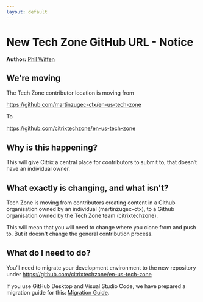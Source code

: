 ```yaml
---
layout: default
---
```

# New Tech Zone GitHub URL - Notice

**Author:** [Phil Wiffen](https://twitter.com/phil_wiffen)

## We're moving

The Tech Zone contributor location is moving from

<https://github.com/martinzugec-ctx/en-us-tech-zone>

To

<https://github.com/citrixtechzone/en-us-tech-zone>

## Why is this happening?

This will give Citrix a central place for contributors to submit to, that doesn’t have an individual owner.

## What exactly is changing, and what isn't?

Tech Zone is moving from contributors creating content in a Github organisation owned by an individual (martinzugec-ctx), to a Github organisation owned by the Tech Zone team (citrixtechzone).

This will mean that you will need to change where you clone from and push to. But it doesn't change the general contribution process.

## What do I need to do?

You’ll need to migrate your development environment to the new repository under <https://github.com/citrixtechzone/en-us-tech-zone>

If you use GitHub Desktop and Visual Studio Code, we have prepared a migration guide for this: [Migration Guide](new-development-url-migration-guide.html).
